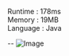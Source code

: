 
Runtime : 178ms   
Memory : 19MB   
Language : Java   

-- 
![Image](https://github.com/user-attachments/assets/23a98680-14d4-4ae2-a6ee-9dff37e0bff9)
